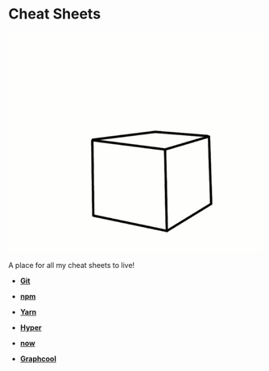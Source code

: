 # Cheat Sheets 

![](/img/flying-cube.gif)

A place for all my cheat sheets to live!

- **[Git](git.md#useful-git-commands)**

- **[npm](npm.md#npm-plz)**

- **[Yarn](yarn.md#useful-yarn-commands)**

- **[Hyper](hyper.md#useful-hyper-info)**

- **[now](now.md#now)**

- **[Graphcool](graphcool.md#yuseful-graphcool-commands)**
